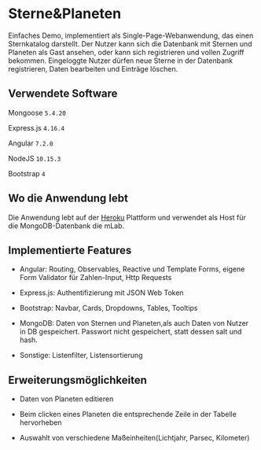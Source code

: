 # Sterne&Planeten

Einfaches Demo, implementiert als Single-Page-Webanwendung, das einen Sternkatalog darstellt. 
Der Nutzer kann sich die Datenbank mit Sternen und Planeten als Gast ansehen, oder kann sich
registrieren und vollen Zugriff bekommen. Eingeloggte Nutzer dürfen 
neue Sterne in der Datenbank registrieren, Daten bearbeiten und Einträge löschen.


## Verwendete Software

Mongoose `5.4.20`

Express.js `4.16.4`

Angular `7.2.0`

NodeJS `10.15.3`

Bootstrap `4`

## Wo die Anwendung lebt

Die Anwendung lebt auf der [Heroku](https://stars-and-planets.herokuapp.com/) 
Plattform und verwendet als Host für die MongoDB-Datenbank die mLab.

## Implementierte Features

- Angular: Routing, Observables, Reactive und Template Forms, eigene Form Validator für Zahlen-Input, Http Requests

- Express.js: Authentifizierung mit JSON Web Token

- Bootstrap: Navbar, Cards, Dropdowns, Tables, Tooltips

- MongoDB: Daten von Sternen und Planeten,als auch Daten von Nutzer in DB gespeichert. 
Passwort nicht gespeichert, statt dessen salt und hash.

- Sonstige: Listenfilter, Listensortierung


## Erweiterungsmöglichkeiten

- Daten von Planeten editieren

- Beim clicken eines Planeten die entsprechende Zeile in der Tabelle hervorheben

- Auswahlt von verschiedene Maßeinheiten(Lichtjahr, Parsec, Kilometer)



